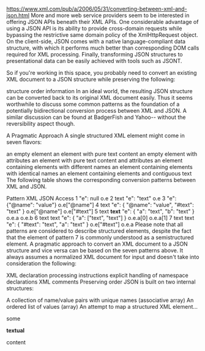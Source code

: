 https://www.xml.com/pub/a/2006/05/31/converting-between-xml-and-json.html
More and more web service providers seem to be interested in offering JSON APIs beneath their XML APIs. One considerable advantage of using a JSON API is its ability to provide cross-domain requests while bypassing the restrictive same domain policy of the XmlHttpRequest object. On the client-side, JSON comes with a native language-compliant data structure, with which it performs much better than corresponding DOM calls required for XML processing. Finally, transforming JSON structures to presentational data can be easily achieved with tools such as JSONT.

So if you're working in this space, you probably need to convert an existing XML document to a JSON structure while preserving the following:

structure
order
information
In an ideal world, the resulting JSON structure can be converted back to its original XML document easily. Thus it seems worthwhile to discuss some common patterns as the foundation of a potentially bidirectional conversion process between XML and JSON. A similar discussion can be found at BadgerFish and Yahoo-- without the reversibility aspect though.

A Pragmatic Approach
A single structured XML element might come in seven flavors:

an empty element
an element with pure text content
an empty element with attributes
an element with pure text content and attributes
an element containing elements with different names
an element containing elements with identical names
an element containing elements and contiguous text
The following table shows the corresponding conversion patterns between XML and JSON.

Pattern	XML	JSON	Access
1	<e/>	"e": null	o.e
2	<e>text</e>	"e": "text"	o.e
3	<e name="value" />	"e":{"@name": "value"}	o.e["@name"]
4	<e name="value">text</e>	"e": { "@name": "value", "#text": "text" }	o.e["@name"] o.e["#text"]
5	<e> <a>text</a> <b>text</b> </e>	"e": { "a": "text", "b": "text" }	o.e.a o.e.b
6	<e> <a>text</a> <a>text</a> </e>	"e": { "a": ["text", "text"] }	o.e.a[0] o.e.a[1]
7	<e> text <a>text</a> </e>	"e": { "#text": "text", "a": "text" }	o.e["#text"] o.e.a
Please note that all patterns are considered to describe structured elements, despite the fact that the element of pattern 7 is commonly understood as a semistructured element. A pragmatic approach to convert an XML document to a JSON structure and vice versa can be based on the seven patterns above. It always assumes a normalized XML document for input and doesn't take into consideration the following:

XML declaration
processing instructions
explicit handling of namespace declarations
XML comments
Preserving order
JSON is built on two internal structures:

A collection of name/value pairs with unique names (associative array)
An ordered list of values (array)
An attempt to map a structured XML element...

<e>

  <a>some</a>

  <b>textual</b>

  <a>content</a>

</e>
